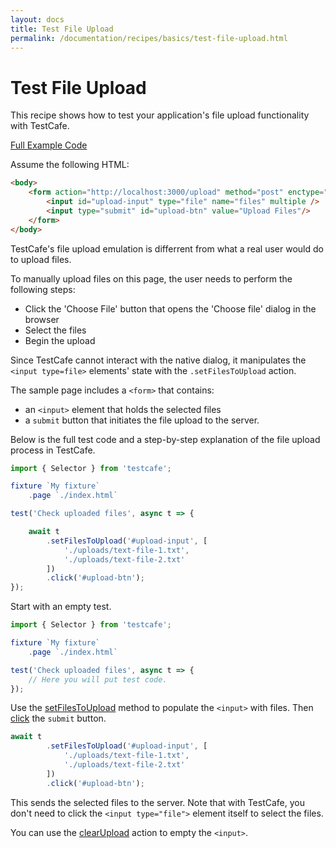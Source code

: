 ```yaml
---
layout: docs
title: Test File Upload
permalink: /documentation/recipes/basics/test-file-upload.html
---
```

# Test File Upload

This recipe shows how to test your application's file upload functionality with TestCafe.

[Full Example Code](https://github.com/DevExpress/testcafe-examples/tree/master/examples/upload-files)

Assume the following HTML:

```html
<body>
    <form action="http://localhost:3000/upload" method="post" enctype="multipart/form-data">
        <input id="upload-input" type="file" name="files" multiple />
        <input type="submit" id="upload-btn" value="Upload Files"/>
    </form>
</body>
```

TestCafe's file upload emulation is differrent from what a real user would do to upload files.

To manually upload files on this page, the user needs to perform the following steps:

* Click the 'Choose File' button that opens the 'Choose file' dialog in the browser
* Select the files
* Begin the upload

Since TestCafe cannot interact with the native dialog, it manipulates the `<input type=file>` elements' state with the `.setFilesToUpload` action.

The sample page includes a `<form>` that contains:

* an `<input>` element that holds the selected files
* a `submit` button that initiates the file upload to the server.

Below is the full test code and a step-by-step explanation of the file upload process in TestCafe.

```js
import { Selector } from 'testcafe';

fixture `My fixture`
    .page `./index.html`

test('Check uploaded files', async t => {

    await t
        .setFilesToUpload('#upload-input', [
            './uploads/text-file-1.txt',
            './uploads/text-file-2.txt'
        ])
        .click('#upload-btn');
});
```

Start with an empty test.

```js
import { Selector } from 'testcafe';

fixture `My fixture`
    .page `./index.html`

test('Check uploaded files', async t => {
    // Here you will put test code.
});
```

Use the [setFilesToUpload](../../reference/test-api/testcontroller/setfilestoupload.md) method to populate the `<input>` with files. Then [click](../../reference/test-api/testcontroller/click.md) the `submit` button.

```js
await t
        .setFilesToUpload('#upload-input', [
            './uploads/text-file-1.txt',
            './uploads/text-file-2.txt'
        ])
        .click('#upload-btn');
```

This sends the selected files to the server. Note that with TestCafe, you don't need to click the `<input type="file">` element itself to select the files.

You can use the [clearUpload](../../reference/test-api/testcontroller/clearupload.md) action to empty the `<input>`.
